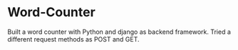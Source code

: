 # Word-Counter
Built a word counter with Python and django as backend framework. Tried a different request methods as POST and GET.
